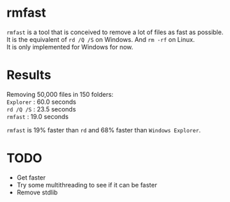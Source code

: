# rmfast
`rmfast` is a tool that is conceived to remove a lot of files as fast as possible.  
It is the equivalent of `rd /Q /S` on Windows. And `rm -rf` on Linux.  
It is only implemented for Windows for now.  

# Results
Removing 50,000 files in 150 folders:  
`Explorer` : 60.0 seconds  
`rd /Q /S` : 23.5 seconds  
`rmfast`   : 19.0 seconds  

`rmfast` is 19% faster than `rd` and 68% faster than `Windows Explorer`.


# TODO
* Get faster  
* Try some multithreading to see if it can be faster  
* Remove stdlib  
